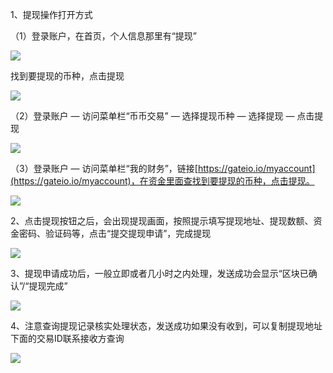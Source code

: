 
1、提现操作打开方式

（1）登录账户，在首页，个人信息那里有“提现”

![](https://gateimg.opencoding.com/help/jpg/czytb_2.01.jpg)

找到要提现的币种，点击提现

![](https://gateimg.opencoding.com/help/jpg/czytb_2.02.jpg)

（2）登录账户 — 访问菜单栏“币币交易” — 选择提现币种 — 选择提现 — 点击提现

![](https://gateimg.opencoding.com/help/jpg/czytb_2.03.jpg)

（3）登录账户 — 访问菜单栏“我的财务”，链接[https://gateio.io/myaccount](https://gateio.io/myaccount)，在资金里面查找到要提现的币种，点击提现。

![](https://gateimg.opencoding.com/help/jpg/czytb_2.04.jpg)

2、点击提现按钮之后，会出现提现画面，按照提示填写提现地址、提现数额、资金密码、验证码等，点击“提交提现申请”，完成提现

![](https://gateimg.opencoding.com/help/jpg/czytb_2.05.jpg)

3、提现申请成功后，一般立即或者几小时之内处理，发送成功会显示“区块已确认”/“提现完成”

![](https://gateimg.opencoding.com/help/jpg/czytb_2.06.jpg)

4、注意查询提现记录核实处理状态，发送成功如果没有收到，可以复制提现地址下面的交易ID联系接收方查询

![](https://gateimg.opencoding.com/help/jpg/czytb_2.07.jpg)
